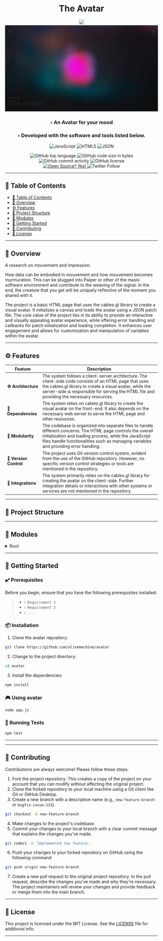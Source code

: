 <div align="center">
<h1 align="center">
<br>The Avatar
</h1>
  <img src="https://alivemachine.io/image/galeriehd/avatar03.jpg" />
  <img src="https://github.com/alivemachine/Avatar/blob/main/screenshot.png" />
  
<h3>◦ An Avatar for your mood</h3>
<h3>◦ Developed with the software and tools listed below.</h3>

<p align="center">
<img src="https://img.shields.io/badge/JavaScript-F7DF1E.svg?style&logo=JavaScript&logoColor=black" alt="JavaScript" />
<img src="https://img.shields.io/badge/HTML5-E34F26.svg?style&logo=HTML5&logoColor=white" alt="HTML5" />
<img src="https://img.shields.io/badge/JSON-000000.svg?style&logo=JSON&logoColor=white" alt="JSON" />
</p>
<img src="https://img.shields.io/github/languages/top/alivemachine/avatar?style&color=5D6D7E" alt="GitHub top language" />
<img src="https://img.shields.io/github/languages/code-size/alivemachine/avatar?style&color=5D6D7E" alt="GitHub code size in bytes" />
<img src="https://img.shields.io/github/commit-activity/m/alivemachine/avatar?style&color=5D6D7E" alt="GitHub commit activity" />
<img src="https://img.shields.io/github/license/alivemachine/avatar?style&color=5D6D7E" alt="GitHub license" />
<br>
<a href="https://github.com/Naereen/badges/">
<img src="https://badgen.net/badge/Open%20Source%20%3F/Yes%21/blue?icon=github" alt="Open Source? Yes!" />
</a>
<img src="https://img.shields.io/twitter/follow/heymaslo?style=social" alt="Twitter Follow" />

</div>

---

## 📒 Table of Contents
- [📒 Table of Contents](#-table-of-contents)
- [📍 Overview](#-overview)
- [⚙️ Features](#-features)
- [📂 Project Structure](#project-structure)
- [🧩 Modules](#modules)
- [🚀 Getting Started](#-getting-started)
- [🤝 Contributing](#-contributing)
- [📄 License](#-license)

---


## 📍 Overview

A research on mouvement and impression.

How data can be embodied in mouvement and how mouvement becomes murmuration. This can be plugged into Paiper or other of the maslo software environment and contribute to the weaving of the signal. In the end, the creature that you get will be uniquely reflective of the moment you shared with it.

The project is a basic HTML page that uses the cables.gl library to create a visual avatar. It initializes a canvas and loads the avatar using a JSON patch file. The core value of the project lies in its ability to provide an interactive and visually appealing avatar experience, while offering error handling and callbacks for patch initialization and loading completion. It enhances user engagement and allows for customization and manipulation of variables within the avatar.

---

## ⚙️ Features

| Feature                | Description                           |
| ---------------------- | ------------------------------------- |
| **⚙️ Architecture**     | The system follows a client-server architecture. The client-side code consists of an HTML page that uses the cables.gl library to create a visual avatar, while the server-side is responsible for serving the HTML file and providing the necessary resources. |
| **🔗 Dependencies**    | The system relies on cables.gl library to create the visual avatar on the front-end. It also depends on the necessary web server to serve the HTML page and other resources. |
| **🧩 Modularity**      | The codebase is organized into separate files to handle different concerns. The HTML page controls the overall initialization and loading process, while the JavaScript files handle functionalities such as managing variables and providing error handling. |
| **🔀 Version Control** | The project uses Git version control system, evident from the use of the GitHub repository. However, no specific version control strategies or tools are mentioned in the repository. |
| **🔌 Integrations**    | The system primarily relies on the cables.gl library for creating the avatar on the client-side. Further integration details or interactions with other systems or services are not mentioned in the repository. |

---


## 📂 Project Structure




---

## 🧩 Modules

<details closed><summary>Root</summary>

| File                                                                                     | Summary                                                                                                                                                                                                                                                               |
| ---                                                                                      | ---                                                                                                                                                                                                                                                                   |
| [index.html](https://github.com/alivemachine/avatar/blob/main/index.html)                | This code is a basic HTML page that uses cables.gl library to create a visual avatar. It initializes the canvas and loads the avatar by referencing a JSON patch file. It also includes error handling and callbacks for patch initialization and loading completion. |
| [cables.min.js](https://github.com/alivemachine/avatar/blob/main/js\cables.min.js)       | HTTPStatus Exception: 400                                                                                                                                                                                                                                             |
| [libs.core.min.js](https://github.com/alivemachine/avatar/blob/main/js\libs.core.min.js) | HTTPStatus Exception: 400                                                                                                                                                                                                                                             |
| [ops.js](https://github.com/alivemachine/avatar/blob/main/js\ops.js)                     | HTTPStatus Exception: 400                                                                                                                                                                                                                                             |
| [vargetset.js](https://github.com/alivemachine/avatar/blob/main/js\vargetset.js)         | The code provides functionalities for setting and getting variables in CABLES, including creating and renaming variables, updating values, and managing variable references.                                                                                          |

</details>

---

## 🚀 Getting Started

### ✔️ Prerequisites

Before you begin, ensure that you have the following prerequisites installed:
> - `ℹ️ Requirement 1`
> - `ℹ️ Requirement 2`
> - `ℹ️ ...`

### 📦 Installation

1. Clone the avatar repository:
```sh
git clone https://github.com/alivemachine/avatar
```

2. Change to the project directory:
```sh
cd avatar
```

3. Install the dependencies:
```sh
npm install
```

### 🎮 Using avatar

```sh
node app.js
```

### 🧪 Running Tests
```sh
npm test
```

---


---

## 🤝 Contributing

Contributions are always welcome! Please follow these steps:
1. Fork the project repository. This creates a copy of the project on your account that you can modify without affecting the original project.
2. Clone the forked repository to your local machine using a Git client like Git or GitHub Desktop.
3. Create a new branch with a descriptive name (e.g., `new-feature-branch` or `bugfix-issue-123`).
```sh
git checkout -b new-feature-branch
```
4. Make changes to the project's codebase.
5. Commit your changes to your local branch with a clear commit message that explains the changes you've made.
```sh
git commit -m 'Implemented new feature.'
```
6. Push your changes to your forked repository on GitHub using the following command
```sh
git push origin new-feature-branch
```
7. Create a new pull request to the original project repository. In the pull request, describe the changes you've made and why they're necessary.
The project maintainers will review your changes and provide feedback or merge them into the main branch.

---
## 📄 License

This project is licensed under the MIT License. See the [LICENSE](https://docs.github.com/en/communities/setting-up-your-project-for-healthy-contributions/adding-a-license-to-a-repository) file for additional info.

---
